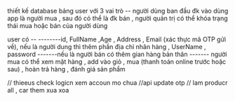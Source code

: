 thiết kế database bảng user với 3 vai trò --  người dùng ban đầu đk vào dùng app là người mua , sau đó có thể là đk bán , người quản trị có thể khóa trạng thái mua hoặc bán của người dùng

user có --
--------id, FullName ,Age , Address , Email (xác thực mã OTP gửi về), nếu là người dung thì thêm phần địa chỉ nhân hàng , UserName , password 
-------nếu là người bán có thêm gian hàng bản thân 
------- người mua có thể xem mặt hàng , add vào giỏ , mua (thanh toán online trước hoặc sau) , hoàn trả hàng , đánh giá sản phẩm 

// thieeus check logicn xem accoun mo chua
//api update otp
// lam producr all , car them xua xoa
